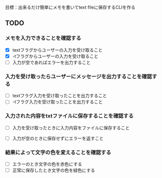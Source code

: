 目標：出来るだけ簡単にメモを書いてtext fileに保存するCLIを作る

## TODO

### メモを入力できることを確認する
- [x] textフラグからユーザーの入力を受け取ること
- [x] -tフラグからユーザーの入力を受け取ること
- [ ] 入力が空であればエラーを出力すること

### 入力を受け取ったらユーザーにメッセージを出力することを確認する
- [ ] textフラグ入力を受け取ったことを出力すること
- [ ] -tフラグ入力を受け取ったことを出力すること

### 入力された内容をtxtファイルに保存することを確認する
- [ ] 入力を受け取ったときに入力内容をファイルに保存すること
- [ ] 入力が空のときに保存せずにエラーを返すこと


### 結果によって文字の色を変えることを確認する
- [ ] エラーのとき文字の色を赤色にする
- [ ] 正常に保存したとき文字の色を緑色にする